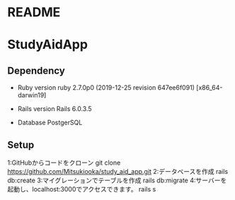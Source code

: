 # README

# StudyAidApp

## Dependency
* Ruby version
ruby 2.7.0p0 (2019-12-25 revision 647ee6f091) [x86_64-darwin19]

* Rails version
Rails 6.0.3.5

* Database
PostgerSQL

## Setup
1:GitHubからコードをクローン
  git clone https://github.com/Mitsukiooka/study_aid_app.git
2:データベースを作成
  rails db:create
3:マイグレーションでテーブルを作成
  rails db:migrate
4:サーバーを起動し、localhost:3000でアクセスできます。
  rails s

